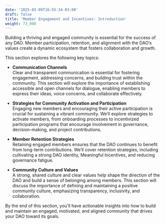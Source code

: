 ```yaml
---
date: '2025-03-09T16:55:34-03:00'
draft: false
title: 'Member Engagement and Incentives: Introduction'
weight: 73_000
---
```


Building a thriving and engaged community is essential for the success of any DAO. Member participation, retention, and alignment with the DAO’s values create a dynamic ecosystem that fosters collaboration and growth. 

This section explores the following key topics:

- **Communication Channels**  
  Clear and transparent communication is essential for fostering engagement, addressing concerns, and building trust within the community. This section will explore the importance of establishing accessible and open channels for dialogue, enabling members to express their ideas, voice concerns, and collaborate effectively. 

- **Strategies for Community Activation and Participation**  
  Engaging new members and encouraging their active participation is crucial for sustaining a vibrant community. We’ll explore strategies to activate members, from onboarding processes to incentivized participation programs that encourage involvement in governance, decision-making, and project contributions.

- **Member Retention Strategies**  
  Retaining engaged members ensures that the DAO continues to benefit from long-term contributions. We’ll cover retention strategies, including cultivating a strong DAO identity, Meaningful Incentives, and reducing governance fatigue.

- **Community Culture and Values**  
  A strong, shared culture and clear values help shape the direction of the DAO and build a sense of belonging among members. This section will discuss the importance of defining and maintaining a positive community culture, emphasizing transparency, inclusivity, and collaboration.

By the end of this section, you’ll have actionable insights into how to build and maintain an engaged, motivated, and aligned community that drives your DAO toward its goals.

